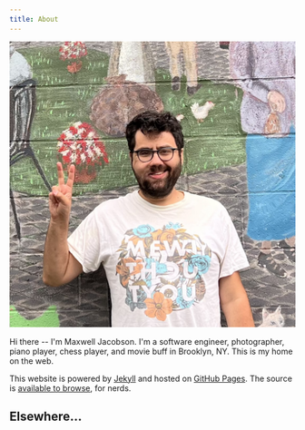 ```yaml
---
title: About
---
```


![Me standing in a driveway](/img/max.jpg)

Hi there -- I'm Maxwell Jacobson.
I'm a software engineer, photographer, piano player, chess player, and movie buff in Brooklyn, NY.
This is my home on the web.

This website is powered by [Jekyll] and hosted on [GitHub Pages].
The source is [available to browse][blog-source], for nerds.

[Jekyll]: http://jekyllrb.com/
[GitHub Pages]: https://pages.github.com/
[blog-source]: https://github.com/hardscrabble/hardscrabble.github.io

## Elsewhere...

<div class="about-elsewhere">
  <a href="https://mastodon.online/@maxjacobson"><i class="fa-brands fa-mastodon" title="Mastodon"></i></a>
  <a href="https://www.instagram.com/maxjacobson/"><i class="fa-brands fa-instagram" title="Instagram"></i></a>
  <a href="http://github.com/maxjacobson"><i class="fa-brands fa-github" title="GitHub"></i></a>
  <a href="https://www.linkedin.com/in/maxjacobson1/"><i class="fa-brands fa-linkedin" title="LinkedIn"></i></a>
  <a href="mailto:max@hardscrabble.net"><i class="fa-solid fa-at" title="Email"></i></a>
</div>

